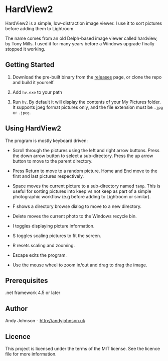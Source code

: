 # HardView2

HardView2 is a simple, low-distraction image viewer. I use it to sort pictures before adding them to Lightroom.

The name comes from an old Delph-based image viewer called hardview, by Tony Mills. I used it for many years
before a Windows upgrade finally stopped it working.


## Getting Started

1. Download the pre-built binary from the [releases](https://github.com/andyjohnson0/HardView2/releases)
page, or clone the repo and build it yourself.

2. Add `hv.exe` to your path

3. Run `hv`. By default it will display the contents of your My Pictures folder.
It supports jpeg format pictures only, and the file extension must be `.jpg` or `.jpeg`.

## Using HardView2

The program is mostly keyboard driven:

* Scroll through the pictures using the left and right arrow buttons. Press the down arrow button to select a
sub-directory. Press the up arrow button to move to the parent directory.

* Press Return to move to a random picture. Home and End move to the first and last pictures respectively.

* Space moves the current picture to a sub-directory named `temp`. This is useful for sorting pictures into
keep vs not keep as part of a simple photographic workflow (e.g before adding to Lightroom or similar).

* F shows a directory browse dialog to move to a new directory.

* Delete moves the current photo to the Windows recycle bin.

* I toggles displaying picture information.

* S toggles scaling pictures to fit the screen.

* R resets scaling and zooming.

* Escape exits the program.

* Use the mouse wheel to zoom in/out and drag to drag the image.

## Prerequisites

.net framework 4.5 or later

## Author

Andy Johnson - http://andyjohnson.uk

## Licence

This project is licensed under the terms of the MIT license. See the licence file for more information.
